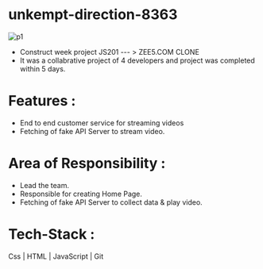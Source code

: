 # unkempt-direction-8363


![p1](https://user-images.githubusercontent.com/103635442/191078342-937a5017-b793-4b4e-b44d-6ec7b91c4573.jpg)

- Construct week project JS201 --- > ZEE5.COM CLONE
- It was a collabrative project of 4 developers and project was completed within 5 days.

# Features :
- End to end customer service for streaming videos
- Fetching of fake API Server to stream video.

# Area of Responsibility :
- Lead the team.
- Responsible for creating Home Page.
- Fetching of fake API Server to collect data & play video.

# Tech-Stack :
Css  |  HTML  | JavaScript  | Git


